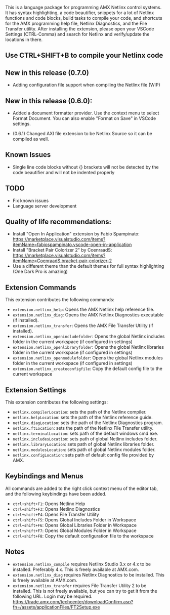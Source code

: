 This is a language package for programming AMX Netlinx control systems. It has syntax highlighting, a code beautifier, snippets for a lot of Netlinx
functions and code blocks, build tasks to compile your code, and shortcuts for the AMX programming help file, Netlinx Diagnostics, and the File Transfer utility. After installing the extension, please open your VSCode Settings (CTRL-Comma) and search for Netlinx and verify/update the locations in there.

## Use CTRL+SHIFT+B to compile your Netlinx code

## New in this release (0.7.0)
+ Adding configuration file support when compiling the Netlinx file (WIP)

## New in this release (0.6.0):
+ Added a document formatter provider. Use the context menu to select Format Document. You can also enable "Format on Save" in VSCode settings.
* (0.6.1) Changed AXI file extension to be Netlinx Source so it can be compiled as well.

## Known Issues
* Single line code blocks without {} brackets will not be detected by the code beautifier and will not be indented properly

## TODO
* Fix known issues
* Language server development

## Quality of life recommendations:
* Install "Open In Application" extension by Fabio Spampinato: https://marketplace.visualstudio.com/items?itemName=fabiospampinato.vscode-open-in-application
* Install "Bracket Pair Colorizer 2" by CoenraadS: https://marketplace.visualstudio.com/items?itemName=CoenraadS.bracket-pair-colorizer-2
* Use a different theme than the default themes for full syntax highlighting (One Dark Pro is amazing)

## Extension Commands

This extension contributes the following commands:

* `extension.netlinx_help`: Opens the AMX Netlinx help reference file.
* `extension.netlinx_diag`: Opens the AMX Netlinx Diagnostics executable (if installed).
* `extension.netlinx_transfer`: Opens the AMX File Transfer Utility (if installed).
* `extension.netlinx_openincludefolder`: Opens the global Netlinx includes folder in the current workspace (if configured in settings)
* `extension.netlinx_openlibraryfolder`: Opens the global Netlinx libraries folder in the current workspace (if configured in settings)
* `extension.netlinx_openmodulefolder`: Opens the global Netlinx modules folder in the current workspace (if configured in settings)
* `extension.netlinx_createconfigfile`: Copy the default config file to the current workspace

## Extension Settings

This extension contributes the following settings:

* `netlinx.compilerLocation`: sets the path of the Netlinx compiler. 
* `netlinx.helpLocation`: sets the path of the Netlinx reference guide.
* `netlinx.diagLocation`: sets the path of the Netlinx Diagnostics program.
* `netlinx.ftLocation`: sets the path of the Netlinx File Transfer utility.
* `netlinx.terminalLocation`: sets path of the default windows cmd.exe.
* `netlinx.includesLocation`: sets path of global Netlinx includes folder.
* `netlinx.libraryLocation`: sets path of global Netlinx libraries folder.
* `netlinx.modulesLocation`: sets path of global Netlinx modules folder.
* `netlinx.configLocation`: sets path of default config file provided by AMX.

## Keybindings and Menus

All commands are added to the right click context menu of the editor tab, and the following keybindings have been added.

* `ctrl+shift+F1`: Opens Netlinx Help
* `ctrl+shift+F3`: Opens Netlinx Diagnostics
* `ctrl+shift+F4`: Opens File Transfer Utility
* `ctrl+shift+F5`: Opens Global Includes Folder in Workspace
* `ctrl+shift+F6`: Opens Global Libraries Folder in Workspace
* `ctrl+shift+F7`: Opens Global Modules Folder in Workspace
* `ctrl+shift+F8`: Copy the default configuration file to the workspace

## Notes

* `extension.netlinx_compile` requires Netlinx Studio 3.x or 4.x to be installed. Preferably 4.x. This is freely available at AMX.com.
* `extension.netlinx_diag` requires Netlinx Diagnostics to be installed. This is freely available at AMX.com.
* `extension.netlinx_transfer` requires File Transfer Utility 2 to be installed. This is not freely available, but you can try to get it from the following URL. Login may be required.
    https://trade.amx.com/techcenter/downloadConfirm.asp?fn=/assets/applicationFiles/FT2Setup.exe
